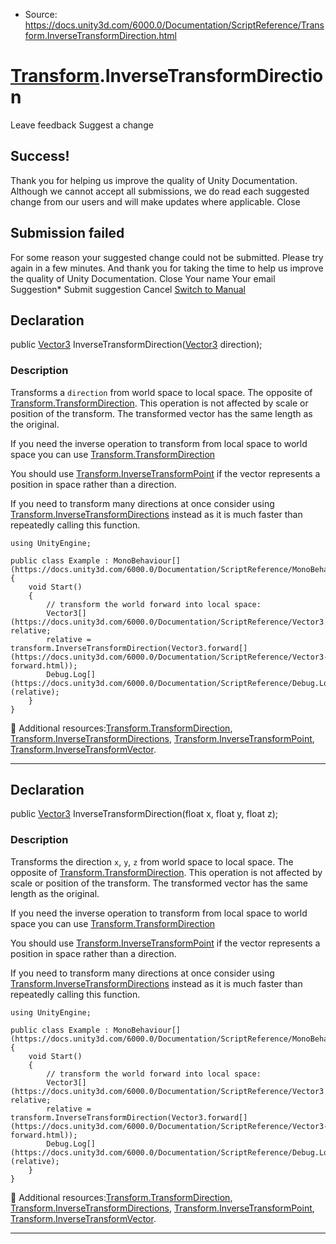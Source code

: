 * Source: https://docs.unity3d.com/6000.0/Documentation/ScriptReference/Transform.InverseTransformDirection.html

#  [Transform](https://docs.unity3d.com/6000.0/Documentation/ScriptReference/Transform.html).InverseTransformDirection
Leave feedback
Suggest a change
## Success!
Thank you for helping us improve the quality of Unity Documentation. Although we cannot accept all submissions, we do read each suggested change from our users and will make updates where applicable.
Close
## Submission failed
For some reason your suggested change could not be submitted. Please <a>try again</a> in a few minutes. And thank you for taking the time to help us improve the quality of Unity Documentation.
Close
Your name Your email Suggestion* Submit suggestion
Cancel
[Switch to Manual](https://docs.unity3d.com/6000.0/Documentation/Manual/class-Transform.html "Go to Transform Component in the Manual")
## Declaration
public [Vector3](https://docs.unity3d.com/6000.0/Documentation/ScriptReference/Vector3.html) InverseTransformDirection([Vector3](https://docs.unity3d.com/6000.0/Documentation/ScriptReference/Vector3.html) direction); 
### Description
Transforms a `direction` from world space to local space. The opposite of [Transform.TransformDirection](https://docs.unity3d.com/6000.0/Documentation/ScriptReference/Transform.TransformDirection.html).
This operation is not affected by scale or position of the transform. The transformed vector has the same length as the original.  
  
If you need the inverse operation to transform from local space to world space you can use [Transform.TransformDirection](https://docs.unity3d.com/6000.0/Documentation/ScriptReference/Transform.TransformDirection.html)  
  
You should use [Transform.InverseTransformPoint](https://docs.unity3d.com/6000.0/Documentation/ScriptReference/Transform.InverseTransformPoint.html) if the vector represents a position in space rather than a direction.  
  
If you need to transform many directions at once consider using [Transform.InverseTransformDirections](https://docs.unity3d.com/6000.0/Documentation/ScriptReference/Transform.InverseTransformDirections.html) instead as it is much faster than repeatedly calling this function.
```
using UnityEngine;  
  
public class Example : MonoBehaviour[](https://docs.unity3d.com/6000.0/Documentation/ScriptReference/MonoBehaviour.html)
{
    void Start()
    {
        // transform the world forward into local space:
        Vector3[](https://docs.unity3d.com/6000.0/Documentation/ScriptReference/Vector3.html) relative;
        relative = transform.InverseTransformDirection(Vector3.forward[](https://docs.unity3d.com/6000.0/Documentation/ScriptReference/Vector3-forward.html));
        Debug.Log[](https://docs.unity3d.com/6000.0/Documentation/ScriptReference/Debug.Log.html)(relative);
    }
}

```

Additional resources:[Transform.TransformDirection](https://docs.unity3d.com/6000.0/Documentation/ScriptReference/Transform.TransformDirection.html), [Transform.InverseTransformDirections](https://docs.unity3d.com/6000.0/Documentation/ScriptReference/Transform.InverseTransformDirections.html), [Transform.InverseTransformPoint](https://docs.unity3d.com/6000.0/Documentation/ScriptReference/Transform.InverseTransformPoint.html), [Transform.InverseTransformVector](https://docs.unity3d.com/6000.0/Documentation/ScriptReference/Transform.InverseTransformVector.html).
* * *
## Declaration
public [Vector3](https://docs.unity3d.com/6000.0/Documentation/ScriptReference/Vector3.html) InverseTransformDirection(float x, float y, float z); 
### Description
Transforms the direction `x`, `y`, `z` from world space to local space. The opposite of [Transform.TransformDirection](https://docs.unity3d.com/6000.0/Documentation/ScriptReference/Transform.TransformDirection.html).
This operation is not affected by scale or position of the transform. The transformed vector has the same length as the original.  
  
If you need the inverse operation to transform from local space to world space you can use [Transform.TransformDirection](https://docs.unity3d.com/6000.0/Documentation/ScriptReference/Transform.TransformDirection.html)  
  
You should use [Transform.InverseTransformPoint](https://docs.unity3d.com/6000.0/Documentation/ScriptReference/Transform.InverseTransformPoint.html) if the vector represents a position in space rather than a direction.  
  
If you need to transform many directions at once consider using [Transform.InverseTransformDirections](https://docs.unity3d.com/6000.0/Documentation/ScriptReference/Transform.InverseTransformDirections.html) instead as it is much faster than repeatedly calling this function.
```
using UnityEngine;  
  
public class Example : MonoBehaviour[](https://docs.unity3d.com/6000.0/Documentation/ScriptReference/MonoBehaviour.html)
{
    void Start()
    {
        // transform the world forward into local space:
        Vector3[](https://docs.unity3d.com/6000.0/Documentation/ScriptReference/Vector3.html) relative;
        relative = transform.InverseTransformDirection(Vector3.forward[](https://docs.unity3d.com/6000.0/Documentation/ScriptReference/Vector3-forward.html));
        Debug.Log[](https://docs.unity3d.com/6000.0/Documentation/ScriptReference/Debug.Log.html)(relative);
    }
}

```

Additional resources:[Transform.TransformDirection](https://docs.unity3d.com/6000.0/Documentation/ScriptReference/Transform.TransformDirection.html), [Transform.InverseTransformDirections](https://docs.unity3d.com/6000.0/Documentation/ScriptReference/Transform.InverseTransformDirections.html), [Transform.InverseTransformPoint](https://docs.unity3d.com/6000.0/Documentation/ScriptReference/Transform.InverseTransformPoint.html), [Transform.InverseTransformVector](https://docs.unity3d.com/6000.0/Documentation/ScriptReference/Transform.InverseTransformVector.html).
* * *
